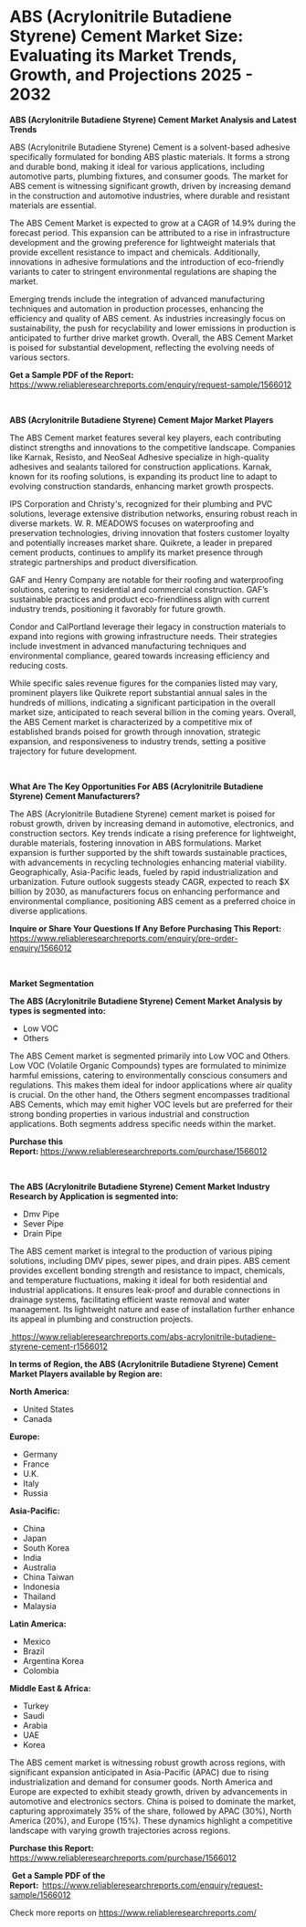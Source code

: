 <p><h1>ABS (Acrylonitrile Butadiene Styrene) Cement Market Size: Evaluating its Market Trends, Growth, and Projections 2025 - 2032</h1></p><p><strong>ABS (Acrylonitrile Butadiene Styrene) Cement Market Analysis and Latest Trends</strong></p>
<p><p>ABS (Acrylonitrile Butadiene Styrene) Cement is a solvent-based adhesive specifically formulated for bonding ABS plastic materials. It forms a strong and durable bond, making it ideal for various applications, including automotive parts, plumbing fixtures, and consumer goods. The market for ABS cement is witnessing significant growth, driven by increasing demand in the construction and automotive industries, where durable and resistant materials are essential.</p><p>The ABS Cement Market is expected to grow at a CAGR of 14.9% during the forecast period. This expansion can be attributed to a rise in infrastructure development and the growing preference for lightweight materials that provide excellent resistance to impact and chemicals. Additionally, innovations in adhesive formulations and the introduction of eco-friendly variants to cater to stringent environmental regulations are shaping the market.</p><p>Emerging trends include the integration of advanced manufacturing techniques and automation in production processes, enhancing the efficiency and quality of ABS cement. As industries increasingly focus on sustainability, the push for recyclability and lower emissions in production is anticipated to further drive market growth. Overall, the ABS Cement Market is poised for substantial development, reflecting the evolving needs of various sectors.</p></p>
<p><strong>Get a Sample PDF of the Report:&nbsp;</strong> <a href="https://www.reliableresearchreports.com/enquiry/request-sample/1566012?utm_campaign=2198&utm_medium=2&utm_source=Github&utm_content=ia&utm_term=01022025&utm_id=abs-acrylonitrile-butadiene-styrene-cement">https://www.reliableresearchreports.com/enquiry/request-sample/1566012</a></p>
<p>&nbsp;</p>
<p><strong>ABS (Acrylonitrile Butadiene Styrene) Cement Major Market Players</strong></p>
<p><p>The ABS Cement market features several key players, each contributing distinct strengths and innovations to the competitive landscape. Companies like Karnak, Resisto, and NeoSeal Adhesive specialize in high-quality adhesives and sealants tailored for construction applications. Karnak, known for its roofing solutions, is expanding its product line to adapt to evolving construction standards, enhancing market growth prospects.</p><p>IPS Corporation and Christy's, recognized for their plumbing and PVC solutions, leverage extensive distribution networks, ensuring robust reach in diverse markets. W. R. MEADOWS focuses on waterproofing and preservation technologies, driving innovation that fosters customer loyalty and potentially increases market share. Quikrete, a leader in prepared cement products, continues to amplify its market presence through strategic partnerships and product diversification.</p><p>GAF and Henry Company are notable for their roofing and waterproofing solutions, catering to residential and commercial construction. GAF’s sustainable practices and product eco-friendliness align with current industry trends, positioning it favorably for future growth.</p><p>Condor and CalPortland leverage their legacy in construction materials to expand into regions with growing infrastructure needs. Their strategies include investment in advanced manufacturing techniques and environmental compliance, geared towards increasing efficiency and reducing costs.</p><p>While specific sales revenue figures for the companies listed may vary, prominent players like Quikrete report substantial annual sales in the hundreds of millions, indicating a significant participation in the overall market size, anticipated to reach several billion in the coming years. Overall, the ABS Cement market is characterized by a competitive mix of established brands poised for growth through innovation, strategic expansion, and responsiveness to industry trends, setting a positive trajectory for future development.</p></p>
<p>&nbsp;</p>
<p><strong>What Are The Key Opportunities For ABS (Acrylonitrile Butadiene Styrene) Cement Manufacturers?</strong></p>
<p><p>The ABS (Acrylonitrile Butadiene Styrene) cement market is poised for robust growth, driven by increasing demand in automotive, electronics, and construction sectors. Key trends indicate a rising preference for lightweight, durable materials, fostering innovation in ABS formulations. Market expansion is further supported by the shift towards sustainable practices, with advancements in recycling technologies enhancing material viability. Geographically, Asia-Pacific leads, fueled by rapid industrialization and urbanization. Future outlook suggests steady CAGR, expected to reach $X billion by 2030, as manufacturers focus on enhancing performance and environmental compliance, positioning ABS cement as a preferred choice in diverse applications.</p></p>
<p><strong>Inquire or Share Your Questions If Any Before Purchasing This Report:</strong> <a href="https://www.reliableresearchreports.com/enquiry/pre-order-enquiry/1566012?utm_campaign=2198&utm_medium=2&utm_source=Github&utm_content=ia&utm_term=01022025&utm_id=abs-acrylonitrile-butadiene-styrene-cement">https://www.reliableresearchreports.com/enquiry/pre-order-enquiry/1566012</a></p>
<p>&nbsp;</p>
<p><strong>Market Segmentation</strong></p>
<p><strong>The ABS (Acrylonitrile Butadiene Styrene) Cement Market Analysis by types is segmented into:</strong></p>
<p><ul><li>Low VOC</li><li>Others</li></ul></p>
<p><p>The ABS Cement market is segmented primarily into Low VOC and Others. Low VOC (Volatile Organic Compounds) types are formulated to minimize harmful emissions, catering to environmentally conscious consumers and regulations. This makes them ideal for indoor applications where air quality is crucial. On the other hand, the Others segment encompasses traditional ABS Cements, which may emit higher VOC levels but are preferred for their strong bonding properties in various industrial and construction applications. Both segments address specific needs within the market.</p></p>
<p><strong>Purchase this Report:&nbsp;</strong><a href="https://www.reliableresearchreports.com/purchase/1566012?utm_campaign=2198&utm_medium=2&utm_source=Github&utm_content=ia&utm_term=01022025&utm_id=abs-acrylonitrile-butadiene-styrene-cement">https://www.reliableresearchreports.com/purchase/1566012</a></p>
<p>&nbsp;</p>
<p><strong>The ABS (Acrylonitrile Butadiene Styrene) Cement Market Industry Research by Application is segmented into:</strong></p>
<p><ul><li>Dmv Pipe</li><li>Sever Pipe</li><li>Drain Pipe</li></ul></p>
<p><p>The ABS cement market is integral to the production of various piping solutions, including DMV pipes, sewer pipes, and drain pipes. ABS cement provides excellent bonding strength and resistance to impact, chemicals, and temperature fluctuations, making it ideal for both residential and industrial applications. It ensures leak-proof and durable connections in drainage systems, facilitating efficient waste removal and water management. Its lightweight nature and ease of installation further enhance its appeal in plumbing and construction projects.</p></p>
<p><a href="https://www.reliableresearchreports.com/abs-acrylonitrile-butadiene-styrene-cement-r1566012?utm_campaign=2198&utm_medium=2&utm_source=Github&utm_content=ia&utm_term=01022025&utm_id=abs-acrylonitrile-butadiene-styrene-cement">&nbsp;https://www.reliableresearchreports.com/abs-acrylonitrile-butadiene-styrene-cement-r1566012</a></p>
<p><strong>In terms of Region, the ABS (Acrylonitrile Butadiene Styrene) Cement Market Players available by Region are:</strong></p>
<p>
    <p> <strong> North America: </strong>
        <ul>
            <li>United States</li>
            <li>Canada</li>
        </ul>
        </p> 
    <p> <strong> Europe: </strong>
        <ul>
            <li>Germany</li>
            <li>France</li>
            <li>U.K.</li>
            <li>Italy</li>
            <li>Russia</li>
        </ul>
        </p> 
    <p> <strong> Asia-Pacific: </strong>
        <ul>
            <li>China</li>
            <li>Japan</li>
            <li>South Korea</li>
            <li>India</li>
            <li>Australia</li>
            <li>China Taiwan</li>
            <li>Indonesia</li>
            <li>Thailand</li>
            <li>Malaysia</li>
        </ul>
        </p> 
    <p> <strong> Latin America: </strong>
        <ul>
            <li>Mexico</li>
            <li>Brazil</li>
            <li>Argentina Korea</li>
            <li>Colombia</li>
        </ul>
        </p> 
    <p> <strong> Middle East & Africa: </strong>
        <ul>
            <li>Turkey</li>
            <li>Saudi</li>
            <li>Arabia</li>
            <li>UAE</li>
            <li>Korea</li>
        </ul>
    </p>
    </p>
<p><p>The ABS cement market is witnessing robust growth across regions, with significant expansion anticipated in Asia-Pacific (APAC) due to rising industrialization and demand for consumer goods. North America and Europe are expected to exhibit steady growth, driven by advancements in automotive and electronics sectors. China is poised to dominate the market, capturing approximately 35% of the share, followed by APAC (30%), North America (20%), and Europe (15%). These dynamics highlight a competitive landscape with varying growth trajectories across regions.</p></p>
<p><strong>Purchase this Report: </strong><a href="https://www.reliableresearchreports.com/purchase/1566012?utm_campaign=2198&utm_medium=2&utm_source=Github&utm_content=ia&utm_term=01022025&utm_id=abs-acrylonitrile-butadiene-styrene-cement">https://www.reliableresearchreports.com/purchase/1566012</a></p>
<p>&nbsp;<strong>Get a Sample PDF of the Report:&nbsp;&nbsp;</strong><a href="https://www.reliableresearchreports.com/enquiry/request-sample/1566012?utm_campaign=2198&utm_medium=2&utm_source=Github&utm_content=ia&utm_term=01022025&utm_id=abs-acrylonitrile-butadiene-styrene-cement">https://www.reliableresearchreports.com/enquiry/request-sample/1566012</a></p>
<p><strong></strong></p>
<p>Check more reports on <a href="https://www.reliableresearchreports.com/?utm_campaign=2198&utm_medium=2&utm_source=Github&utm_content=ia&utm_term=01022025&utm_id=abs-acrylonitrile-butadiene-styrene-cement">https://www.reliableresearchreports.com/</a></p>